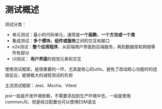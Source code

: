 # 测试概述
测试分类：
- 单元测试：最小的代码单元，通常是**一个函数、一个方法或一个类**
- 集成测试：**多个模块、组件或服务**之间的交互和接口
- e2e测试：**整个应用程序**，从前端用户界面到后端服务，再到数据库和网络等所有部分
- UI测试： **用户界面**的视觉元素和交互

使用测试框架，是很重要的一环，尤其是核心的utils，避免了改动核心功能时的连锁反应，能够极大的减轻测试的负担

主流测试框架：Jest、Mocha、Vitest

jest一般是开发环境依赖，不需要添加到生产环境中去，一般是使用commonJS，但是经过配置也可以使用ESM语法